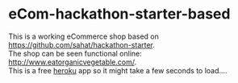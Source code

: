 # eCom-hackathon-starter-based<br />
This is a working eCommerce shop based on <a>https://github.com/sahat/hackathon-starter</a>.<br />
The shop can be seen functional online:<br />
<a>http://www.eatorganicvegetable.com/</a>.<br />
This is a free <a href="https://www.heroku.com/">heroku</a> app so it might take a few seconds to load....
